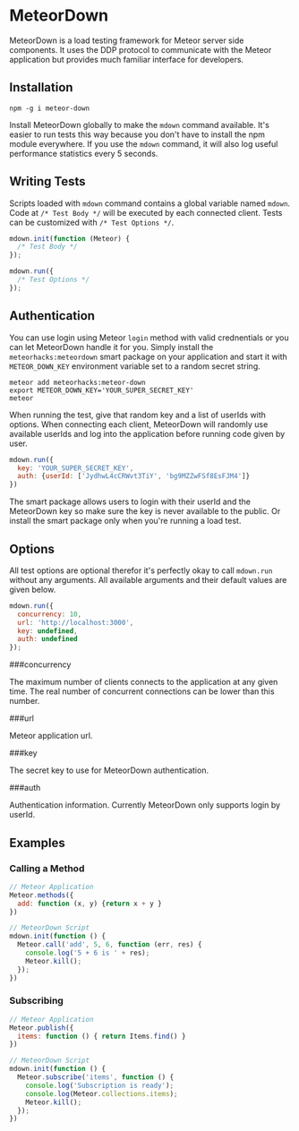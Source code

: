 MeteorDown
==========

MeteorDown is a load testing framework for Meteor server side components. It uses the DDP protocol to communicate with the Meteor application but provides much familiar interface for developers.

Installation
------------

    npm -g i meteor-down

Install MeteorDown globally to make the `mdown` command available. It's easier to run tests this way because you don't have to install the npm module everywhere. If you use the `mdown` command, it will also log useful performance statistics every 5 seconds.

Writing Tests
-------------

Scripts loaded with `mdown` command contains a global variable named `mdown`. Code at `/* Test Body */` will be executed by each connected client. Tests can be customized with `/* Test Options */`.

~~~js
mdown.init(function (Meteor) {
  /* Test Body */
});

mdown.run({
  /* Test Options */
});
~~~

Authentication
--------------

You can use login using Meteor `login` method with valid crednentials or you can let MeteorDown handle it for you. Simply install the `meteorhacks:meteordown` smart package on your application and start it with `METEOR_DOWN_KEY` environment variable set to a random secret string.

    meteor add meteorhacks:meteor-down
    export METEOR_DOWN_KEY='YOUR_SUPER_SECRET_KEY'
    meteor

When running the test, give that random key and a list of userIds with options. When connecting each client, MeteorDown will randomly use available userIds and log into the application before running code given by user.

~~~js
mdown.run({
  key: 'YOUR_SUPER_SECRET_KEY',
  auth: {userId: ['JydhwL4cCRWvt3TiY', 'bg9MZZwFSf8EsFJM4']}
})
~~~

The smart package allows users to login with their userId and the MeteorDown key so make sure the key is never available to the public. Or install the smart package only when you're running a load test.

Options
-------

All test options are optional therefor it's perfectly okay to call `mdown.run` without any arguments. All available arguments and their default values are given below.

~~~js
mdown.run({
  concurrency: 10,
  url: 'http://localhost:3000',
  key: undefined,
  auth: undefined
});
~~~

###concurrency

The maximum number of clients connects to the application at any given time. The real number of concurrent connections can be lower than this number.

###url

Meteor application url.

###key

The secret key to use for MeteorDown authentication.

###auth

Authentication information. Currently MeteorDown only supports login by userId.

Examples
--------

### Calling a Method

~~~js
// Meteor Application
Meteor.methods({
  add: function (x, y) {return x + y }
})
~~~

~~~js
// MeteorDown Script
mdown.init(function () {
  Meteor.call('add', 5, 6, function (err, res) {
    console.log('5 + 6 is ' + res);
    Meteor.kill();
  });
})
~~~

### Subscribing

~~~js
// Meteor Application
Meteor.publish({
  items: function () { return Items.find() }
})
~~~

~~~js
// MeteorDown Script
mdown.init(function () {
  Meteor.subscribe('items', function () {
    console.log('Subscription is ready');
    console.log(Meteor.collections.items);
    Meteor.kill();
  });
})
~~~
